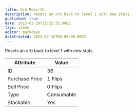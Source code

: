 ```yaml
---
title: Orb Rebirth
description: Resets an orb back to level 1 with new stats.
published: true
date: 2023-02-28T21:22:33.000Z
tags: items
editor: markdown
dateCreated: 2023-02-16T00:00:00.000Z
---
```


Resets an orb back to level 1 with new stats.

|Attribute|Value|
|-|-|
|ID|36|
|Purchase Price|1 Flips|
|Sell Price|0 Flips|
|Type|Consumable|
|Stackable|Yes|

